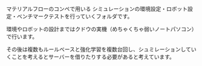 マテリアルフローのコンペで用いる
シミュレーションの環境設定・ロボット設定・ベンチマークテストを行っていくフォルダです。

環境やロボットの設計まではクドウの実機（めちゃくちゃ弱いノートパソコン）で行います。

その後は複数もルールベースと強化学習を複数台回し、シュミレーションしていくことを考えるとサーバーを借りたりする必要があると考えています。

